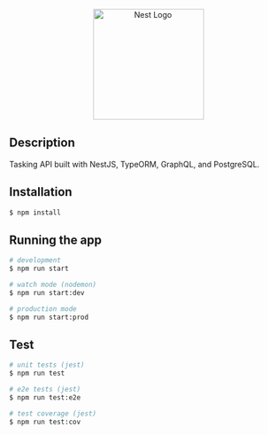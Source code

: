 <p align="center">
  <a href="http://nestjs.com/" target="blank"><img src="https://nestjs.com/img/logo-small.svg" width="200" alt="Nest Logo" /></a>
</p>

## Description

Tasking API built with NestJS, TypeORM, GraphQL, and PostgreSQL.

## Installation

```bash
$ npm install
```

## Running the app

```bash
# development
$ npm run start

# watch mode (nodemon)
$ npm run start:dev

# production mode
$ npm run start:prod
```

## Test

```bash
# unit tests (jest)
$ npm run test

# e2e tests (jest)
$ npm run test:e2e

# test coverage (jest)
$ npm run test:cov
```
